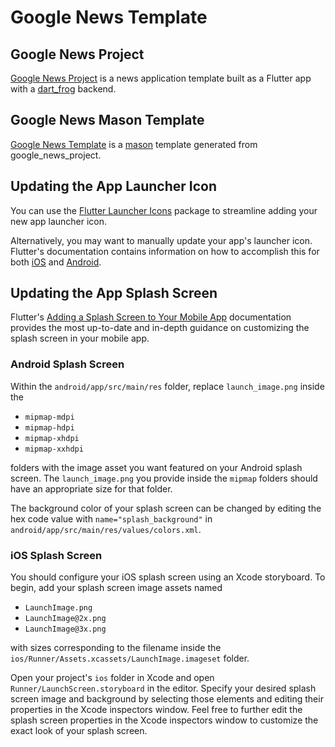 # Google News Template

## Google News Project

[Google News Project](./google_news_project/README.md) is a news application template built as a Flutter app with a [dart_frog](https://pub.dev/packages/dart_frog) backend.

## Google News Mason Template

[Google News Template](./google_news_template/README.md) is a [mason](https://pub.dev/packages/mason) template generated from google_news_project.

## Updating the App Launcher Icon

You can use the [Flutter Launcher Icons](https://pub.dev/packages/flutter_launcher_icons) package to streamline adding your new app launcher icon.

Alternatively, you may want to manually update your app's launcher icon. Flutter's documentation contains information on how to accomplish this for both [iOS](https://docs.flutter.dev/deployment/ios#add-an-app-icon) and [Android](https://docs.flutter.dev/deployment/android#adding-a-launcher-icon).

## Updating the App Splash Screen

Flutter's [Adding a Splash Screen to Your Mobile App](https://docs.flutter.dev/development/ui/advanced/splash-screen) documentation provides the most up-to-date and in-depth guidance on customizing the splash screen in your mobile app.

### Android Splash Screen

Within the `android/app/src/main/res` folder, replace `launch_image.png` inside the 

 - `mipmap-mdpi` 
 - `mipmap-hdpi` 
 - `mipmap-xhdpi` 
 - `mipmap-xxhdpi`
 
folders with the image asset you want featured on your Android splash screen. The `launch_image.png` you provide inside the `mipmap` folders should have an appropriate size for that folder.

The background color of your splash screen can be changed by editing the hex code value with `name="splash_background"` in `android/app/src/main/res/values/colors.xml`.

### iOS Splash Screen

You should configure your iOS splash screen using an Xcode storyboard. To begin, add your splash screen image assets named 

 - `LaunchImage.png` 
 - `LaunchImage@2x.png`  
 - `LaunchImage@3x.png`

 with sizes corresponding to the filename inside the  `ios/Runner/Assets.xcassets/LaunchImage.imageset` folder. 

Open your project's `ios` folder in Xcode and open `Runner/LaunchScreen.storyboard` in the editor. Specify your desired splash screen image and background by selecting those elements and editing their properties in the Xcode inspectors window. Feel free to further edit the splash screen properties in the Xcode inspectors window to customize the exact look of your splash screen.
